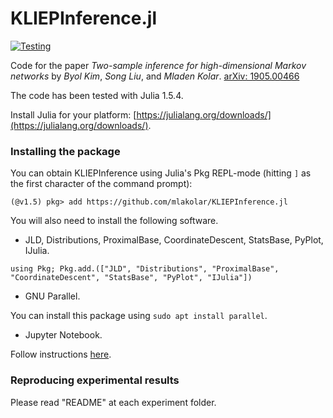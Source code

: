 # KLIEPInference.jl

[![Testing](https://github.com/mlakolar/KLIEPInference.jl/actions/workflows/ci.yml/badge.svg)](https://github.com/mlakolar/KLIEPInference.jl/actions/workflows/ci.yml)

Code for the paper
_Two-sample inference for high-dimensional Markov networks_
by _Byol Kim_, _Song Liu_, and  _Mladen Kolar_. [arXiv: 1905.00466](https://arxiv.org/abs/1905.00466)

The code has been tested with Julia 1.5.4.

Install Julia for your platform: [https://julialang.org/downloads/](https://julialang.org/downloads/).

### Installing the package

You can obtain KLIEPInference using Julia's Pkg REPL-mode (hitting `]` as the first character of the command prompt):
```
(@v1.5) pkg> add https://github.com/mlakolar/KLIEPInference.jl
```

You will also need to install the following software.

- JLD, Distributions, ProximalBase, CoordinateDescent, StatsBase, PyPlot, IJulia.

`using Pkg; Pkg.add.(["JLD", "Distributions", "ProximalBase", "CoordinateDescent", "StatsBase", "PyPlot", "IJulia"])`

- GNU Parallel.

You can install this package using `sudo apt install parallel`.

- Jupyter Notebook.

Follow instructions [here](https://jupyter.org/install).

### Reproducing experimental results

Please read "README" at each experiment folder. 
